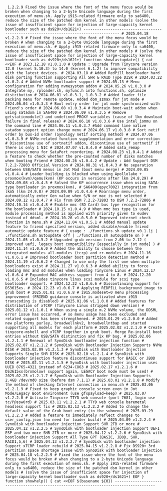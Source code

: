      1.2.2.9 Fixed the issue where the font of the menu focus would be broken when changing to a 2-byte Unicode language during the first execution of menu.sh. Apply i915-related firmware only to sa6400, reduce the size of the patched dsm kernel in other models (solve the issue of insufficient space for injection of large-capacity kernel bootloader such as ds920+/ds1621+) -------------------------------------------------------------------------------------- # 2025.04.18 v1.2.2.9 # Fixed the issue where the font of the menu focus would be broken # when changing to a 2-byte Unicode language during the first execution of menu.sh. # Apply i915-related firmware only to sa6400, reduce the size of the patched dsm kernel in other models # (solve the issue of insufficient space for injection of large-capacity kernel bootloader such as ds920+/ds1621+) function showlastupdate() { cat <<EOF # 2023.12.18 v1.0.1.0 # Update : Upgrade from Tinycore version 12.0 (kernel 5.10.3) to 14.0 (kernel 6.1.2) to improve compatibility with the latest devices. # 2024.03.18 # Added RedPill bootloader hard disk porting function supporting All SHR & RAID Type DISK # 2024.03.22 v1.0.2.4 # Added NVMe bootloader support # 2024.05.13 # Menu configuration for adding nvmesystem addon # 2024.05.26 v1.0.3.0 # Integrate my, rploader.sh, myfunc.h into functions.sh, optimize distribution # 2024.06.01 v1.0.3.1, 1.0.3.2 # Added loader file packing menu for remote update, Added dom_szmax for jot mode # 2024.06.04 v1.0.3.3 # Boot entry order for jot mode synchronized with Friend's order # 2024.06.08 v1.0.3.4 # Maintain boot-wait addon when using satadom in SA6400 # 2024.06.09 v1.0.3.5 # Remove getstaticmodule() and undefined PROXY variables (cause of lkm download failure in final release) # 2024.06.10 v1.0.3.6 # Use intel_iommu on the command line # 2024.06.11 v1.0.3.7 #Add command line native satadom support option change menu # 2024.06.17 v1.0.3.8 # Sort netif order by bus-id order (Synology netif sorting method) # 2024.07.06 v1.0.3.9 # NVMe-related function supplementation and error correction # Discontinue use of sortnetif addon, discontinue use of sortnetif if there is only 1 NIC # 2024.07.07 v1.0.4.0 # Added sata_remap processing menu for SataPort reordering. # 2024.08.23 v1.0.4.1 # Added a feature to check whether the pre-counted number of disks matches when booting Friend # 2024.08.26 v1.0.4.2 # Update : Add Support DSM 7.2.2-72803 Official Version # 2024.08.31 v1.0.4.3 # No separation between USB/SATA menus in Jot Mod (boot menu merge) # 2024.09.05 v1.0.4.4 # Loader building is blocked when using Apollolake + proxmox(kvm)/qemu(kvm) (KP occurs in versions after lkm 24.8.29) # 2024.09.08 v1.0.4.5 # Solved the KP occurrence issue when using SATA-type bootloader in proxmox(kvm), # SA6400(epyc7002) integration from lkm5 (lkm 24.9.8) # 2024.09.09 v1.0.4.6 # Rearrange menu order, automatically enter Gen value when S/N or mac is not selected # 2024.09.12 v1.0.4.7 # Fix from DSM 7.2.2-72803 to DSM 7.2.2-72806 # 2024.10.14 v1.0.4.8 # Enable mmc (SD Card) bus type recognition for the bootloader # 2024.10.15 v1.0.4.9 # When mmc bus type is used, module processing method is applied with priority given to eudev instead of ddsml. # 2024.10.26 v1.0.5.0 # Improved internet check function in menu.sh # 2024.11.04 v1.0.5.1 # Added manual update feature to friend specified version, added disable/enable friend automatic update feature # ( usage : ./functions.sh update v0.1.1j | ./functions.sh autoupdate off | ./functions.sh autoupdate on ) # 2024.11.05 v1.0.5.2 # Upgraded grub version from 2.06 to 2.12 ( improved uefi, legacy boot compatibility [especially in jot mode] ) # 2024.11.14 v1.0.6.0 # Added the ability to choose between the integrated modules all-modules (tcrp) and rr-modules # 2024.11.16 v1.0.6.1 # Improved bootloader boot partition detection method # 2024.11.19 v1.0.6.2 # Changed to use only the first one when multiple bootloaders exist # 2024.11.27 v1.0.6.3 # Added ability to force loading mmc and sd modules when loading Tinycore Linux # 2024.12.17 v1.0.6.4 # Expanded MAC address support from 4 to 8. # 2024.12.20 v1.0.6.5 # Includes tinycore linux scsi module for scsi type bootloader support. # 2024.12.22 v1.0.6.6 # Discontinuing support for DS3615xs. # 2024.12.23 v1.0.6.7 # Applying REDPILL background image to grub boot # 2025.01.01 v1.0.6.8 # i915.modeset=0 menu processing improvement (FRIEND guidance console is activated when i915 transcoding is disabled) # 2025.01.06 v1.1.0.0 # Added features for distribution of xTCRP (Tinycore Linux stripped down version) # 2025.01.12 v1.1.0.1 # When using a single m.2 NVMe volume, the DDSML error issue has occurred, # so menu usage has been excluded and related support has been strengthened. # 2025.01.29 v1.2.0.0 # Added new platforms purley, broadwellnkv2, broadwellntbap and started supporting all models for each platform # 2025.02.02 v1.2.1.0 # Create tinycore-mshell and xTCRP together in grub boot. Merge Re-install boot entries without USB/SATA distinction and fix KP bug. # 2025.02.06 v1.2.1.1 # Renewal of SynoDisk bootloader injection function # 2025.02.07 v1.2.1.2 # SynoDisk with Bootloader Injection Supports NVMe DISK # 2025.02.09 v1.2.1.3 # SynoDisk with Bootloader Injection Supports Single SHR DISK # 2025.02.10 v1.2.1.4 # SynoDisk with bootloader injection feature discontinues support for BASIC or JBOD DISK # 2025.02.11 v1.2.1.5 # SynoDisk with bootloader injection uses UUID 8765-4321 instead of 6234-C863 # 2025.02.17 v1.2.1.6 # DS3615xs(bromolow) support again, LEGACY boot mode must be used! # 2025.02.25 v1.2.1.7 # SynoDisk with Bootloader Injection Supports 2.4GB /dev/md0 size (before dsm 7.1.1) # 2025.03.01 v1.2.1.8 # Modify the method of checking Internet connection in menu.sh # 2025.03.06 v1.2.1.9 # Fixed to keep graphic console screen even in Jot Mode/Legacy Boot environment (use gfxpayload=keep) # 2025.03.07 v1.2.2.0 # Activate Tinycore TTYD web console (port 7681, login use tc/P@ssw0rd) # 2025.03.11 v1.2.2.1 # TTYD web console baremetal headless support fix # 2025.03.13 v1.2.2.2 # Added to change the default value of the Grub boot entry (in the submenu) # 2025.03.29 v1.2.2.3 # Added a feature to immediately reflect changes to user_config.json (no need for loader build) # 2025.04.09 v1.2.2.4 # SynoDisk with bootloader injection Support SHR 2TB or more # 2025.04.12 v1.2.2.5 # SynoDisk with bootloader injection Support UEFI ESP and two more SHR 2TB or more # 2025.04.12 v1.2.2.6 # SynoDisk with bootloader injection Support All Type GPT (BASIC, JBOD, SHR, RAID1,5,6) # 2025.04.13 v1.2.2.7 # SynoDisk with bootloader injection Support xTCRP loader rebuild # 2025.04.15 v1.2.2.8 # Fix DS920+ 3rd partition space shortage issue with SynoDisk with bootloader injection # 2025.04.18 v1.2.2.9 # Fixed the issue where the font of the menu focus would be broken # when changing to a 2-byte Unicode language during the first execution of menu.sh. # Apply i915-related firmware only to sa6400, reduce the size of the patched dsm kernel in other models # (solve the issue of insufficient space for injection of large-capacity kernel bootloader such as ds920+/ds1621+) EOF } function showhelp() { cat <<EOF $(basename ${0}) ----------------------------------------------------------------------------------------
